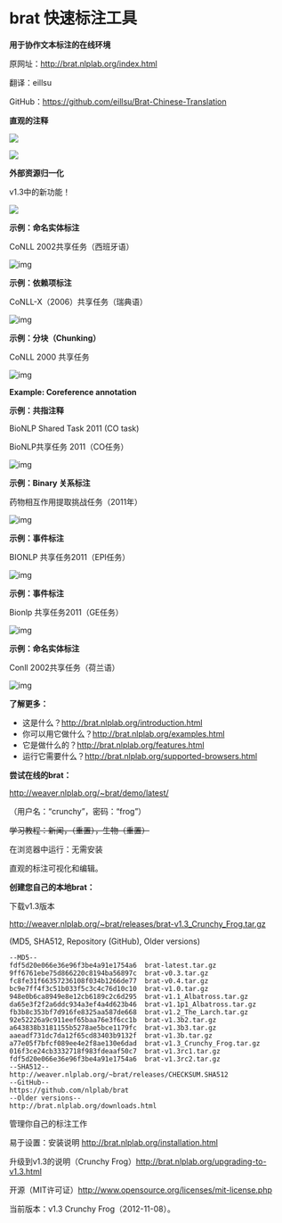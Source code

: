 # brat 快速标注工具

**用于协作文本标注的在线环境**

原网址：<http://brat.nlplab.org/index.html>

翻译：eillsu

GitHub：<https://github.com/eillsu/Brat-Chinese-Translation>

**直观的注释**

![](http://brat.nlplab.org/img/frontpage/005-entity-mention-annotation-example.png)

![](http://brat.nlplab.org/img/frontpage/008-relation-annotation-example.png)

**外部资源归一化**

v1.3中的新功能！

![](http://brat.nlplab.org/img/frontpage/015-normalization-annotation-example.png)

**示例：命名实体标注**

CoNLL 2002共享任务（西班牙语）

![img](http://brat.nlplab.org/img/frontpage/101-CoNLL-ST_2002_train--esp.train-doc-503.png)

**示例：依赖项标注**

CoNLL-X（2006）共享任务（瑞典语）

![img](http://brat.nlplab.org/img/frontpage/201-CoNLL-ST_2006--swedish--swedish_talbanken05_train.conll-doc-880.png)

**示例：分块（Chunking）**

CoNLL 2000 共享任务

![img](http://brat.nlplab.org/img/frontpage/301-CoNLL-ST_2000_train--train.txt-doc-113.png)

**Example: Coreference annotation**

**示例：共指注释**

BioNLP Shared Task 2011 (CO task)

BioNLP共享任务 2011（CO任务）

![img](http://brat.nlplab.org/img/frontpage/401-BioNLP-ST_2011_CO_train--PMID-9177216.png)

**示例：Binary 关系标注**

药物相互作用提取挑战任务（2011年）

![img](http://brat.nlplab.org/img/frontpage/501-WBI--ddi--DrugDDI_d11.png)

**示例：事件标注**

BIONLP 共享任务2011（EPI任务）

![img](http://brat.nlplab.org/img/frontpage/BioNLP-ST_2011_EPI_train--PMID-19786094.png)

**示例：事件标注**

Bionlp 共享任务2011（GE任务）

![img](http://brat.nlplab.org/img/frontpage/BioNLP-ST_2011_GE_train--PMC-2791889-02-Results-01.png)

**示例：命名实体标注**

Conll 2002共享任务（荷兰语）

![img](http://brat.nlplab.org/img/frontpage/CoNLL-ST_2002_train--ned.train-doc-144.png)

**了解更多：**

- 这是什么？http://brat.nlplab.org/introduction.html
- 你可以用它做什么？http://brat.nlplab.org/examples.html
- 它是做什么的？http://brat.nlplab.org/features.html
- 运行它需要什么？http://brat.nlplab.org/supported-browsers.html

**尝试在线的brat：**

http://weaver.nlplab.org/~brat/demo/latest/

（用户名：“crunchy”，密码：“frog”）

~~学习教程：新闻，（重置），生物（重置）~~

在浏览器中运行：无需安装

直观的标注可视化和编辑。

**创建您自己的本地brat：**

下载v1.3版本

http://weaver.nlplab.org/~brat/releases/brat-v1.3_Crunchy_Frog.tar.gz

(MD5, SHA512, Repository (GitHub), Older versions)

```
--MD5--
fdf5d20e066e36e96f3be4a91e1754a6  brat-latest.tar.gz
9ff6761ebe75d866220c8194ba56897c  brat-v0.3.tar.gz
fc8fe31f66357236108f034b1266de77  brat-v0.4.tar.gz
bc9e7ff4f3c51b033f5c3c4c76d10c10  brat-v1.0.tar.gz
948e0b6ca8949e8e12cb6189c2c6d295  brat-v1.1_Albatross.tar.gz
da65e3f2f2a6ddc934a3ef4a4d623b46  brat-v1.1p1_Albatross.tar.gz
fb3b8c353bf7d916fe8325aa587de668  brat-v1.2_The_Larch.tar.gz
92e52226a9c911eef65baa76e3f6cc1b  brat-v1.3b2.tar.gz
a643838b3181155b5278ae5bce1179fc  brat-v1.3b3.tar.gz
aaeadf731dc7da12f65cd83403b9132f  brat-v1.3b.tar.gz
a77e05f7bfcf089ee4e2f8ae130e6dad  brat-v1.3_Crunchy_Frog.tar.gz
016f3ce24cb3332718f983fdeaaf50c7  brat-v1.3rc1.tar.gz
fdf5d20e066e36e96f3be4a91e1754a6  brat-v1.3rc2.tar.gz
--SHA512--
http://weaver.nlplab.org/~brat/releases/CHECKSUM.SHA512
--GitHub--
https://github.com/nlplab/brat
--Older versions--
http://brat.nlplab.org/downloads.html
```

管理你自己的标注工作

易于设置：安装说明 http://brat.nlplab.org/installation.html

升级到v1.3的说明（Crunchy Frog）http://brat.nlplab.org/upgrading-to-v1.3.html

开源（MIT许可证）http://www.opensource.org/licenses/mit-license.php

当前版本：v1.3 Crunchy Frog（2012-11-08）。